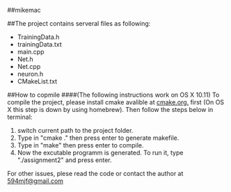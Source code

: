##mikemac

##The project contains serveral files as following:

* TrainingData.h		
* trainingData.txt
* main.cpp 
* Net.h
* Net.cpp
* neuron.h
* CMakeList.txt


##How to copmile 
####(The following instructions work on OS X 10.11)
To compile the project, please install cmake avalible at [cmake.org.](cmake.org) first (On OS X this step is down by using homebrew). Then follow the steps below in terminal:

1. switch current path to the project folder.
2. Type in "cmake ." then press enter to generate makefile.
3. Type in "make" then press enter to compile.
4. Now the excutable programm is generated. To run it, type "./assignment2" and press enter.

For other issues, plese read the code or contact the author at [594mjf@gmail.com](mailto:594mjf@gmail.com)